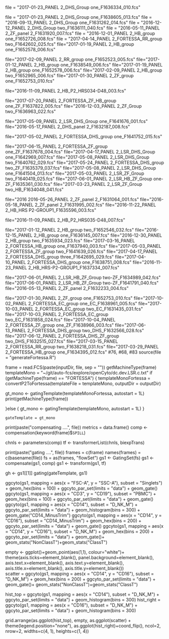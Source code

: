 file = "2017-01-23_PANEL 2_DHS_Group one_F1636334_010.fcs"

file = "2017-01-23_PANEL 2_DHS_Group one_F1638605_013.fcs"
file = "2016-09-13_PANEL 2_DHS_Group one_F1631262_014.fcs"
file = "2016-12-12_PANEL 2_DHS_Group two_F1636111_040.fcs"
file = "2016-05-11_PANEL 2_ZF_panel 2_F1631920_007.fcs"
file = "2016-12-01_PANEL 2_HB_group one_F1652726_008.fcs"
file = "2017-04-14_PANEL 2_FORTESSA_RR_group two_F1642602_025.fcs"
file="2017-01-19_PANEL 2_HB_group one_F1652578_006.fcs"

file="2017-02-09_PANEL 2_RR_group one_F1652523_005.fcs"
file="2017-01-12_PANEL 2_HB_group one_F1638549_006.fcs"
file="2017-01-19_PANEL 2_HB_group one_F1652578_006.fcs"
	file="2017-02-09_PANEL 2_HB_group two_F1652965_006.fcs"
file="2017-01-30_PANEL 2_ZF_group one_F1652753_010.fcs"





file="2016-11-09_PANEL 2_HB_P2_HRS034-D48_003.fcs"

file="2017-07-20_PANEL 2_FORTESSA_ZF_HB_group one_ZF_F1637822_005.fcs"
file="2016-12-03_PANEL 2_ZF_Group two_F1636963_022.fcs"

file="2017-05-09_PANEL 2_LSR_DHS_Group one_F1641676_001.fcs"
file="2016-05-17_PANEL 2_DHS_panel 2_F1632187_008.fcs"

file="2017-05-02_PANEL 2_FORTESSA_DHS_group one_F1641752_015.fcs"

file="2017-06-15_PANEL 2_FORTESSA_ZF_group one_ZF_F1637678_004.fcs"
file="2017-04-17_PANEL 2_LSR_DHS_Group one_F1642969_007.fcs"
file="2017-05-08_PANEL 2_LSR_DHS_Group two_F1640762_029.fcs"
file="2017-05-24_PANEL 2_FORTESSA_DHS_group two_ZF_F1635379_037.fcs"
file="2017-05-08_PANEL 2_LSR_DHS_Group one_F1641504_013.fcs"
file="2017-05-03_PANEL 2_LSR_ZF_Group two_F1640419_025.fcs"
file="2017-06-01_PANEL 2_LSR_HB_ZF_Group one-ZF_F1635361_030.fcs"
file="2017-03-23_PANEL 2_LSR_ZF_Group two_HB_F1634048_041.fcs"

file="2016 2016-05-26_PANEL 2_ZF_panel 2_F1631064_001.fcs"
file="2016-05-18_PANEL 2_ZF_panel 2_F1631995_002.fcs"
file="2016-11-22_PANEL 2_HB_HRS P2-GROUP1_F1635596_003.fcs"

file="2016-11-09_PANEL 2_HB_P2_HRS035-D48_007.fcs"


file="2017-01-12_PANEL 2_HB_group two_F1652546_032.fcs"
file="2016-12-15_PANEL 2_HB_group one_F1636145_007.fcs"
file="2016-12-30_PANEL 2_HB_group two_F1635934_023.fcs"
file="2017-03-16_PANEL 2_FORTESSA_HB_group one_F1637940_003.fcs"
file="2017-05-03_PANEL 2_FORTESSA_ZF_group two_F1641639_026.fcs"
file="2017-04-17_PANEL 2_FORTESSA_DHS_group three_F1642695_029.fcs"
file="2017-04-10_PANEL 2_FORTESSA_DHS_group one_F1638751_008.fcs"
file="2016-11-23_PANEL 2_HB_HRS-P2-GROUP1_F1637334_007.fcs"



file="2017-06-01_PANEL 2_LSR_HB_ZF_Group two-ZF_F1634989_042.fcs"
file="2017-06-01_PANEL 2_LSR_HB_ZF_Group two-ZF_F1641791_040.fcs"
file="2016-05-13_PANEL 2_ZF_panel 2_F1632233_004.fcs"

file="2017-01-30_PANEL 2_ZF_group one_F1652753_010.fcs"
file="2017-10-02_PANEL 2_FORTESSA_EC_group one_EC_F1638961_005.fcs"
file="2017-10-03_PANEL 2_FORTESSA_EC_group two_EC_F1631435_031.fcs"
file="2017-10-03_PANEL 2_FORTESSA_EC_group two_EC_F1631858_024.fcs"
file="2017-10-04_PANEL 2_FORTESSA_ZF_group one_ZF_F1638966_003.fcs"
file="2017-06-13_PANEL 2_FORTESSA_DHS_group two_DHS_F1632566_028.fcs"
file="2017-06-12_PANEL 2_FORTESSA_DHS_ZF_group two_DHS_F1632515_027.fcs"
file="2017-03-15_PANEL 2_FORTESSA_RR_group two_F1638218_031.fcs"
file="2017-03-29_PANEL 2_FORTESSA_HB_group one_F1634395_012.fcs"
 #76, #68, #83
source(file = "generateFortessa.R")

frame = read.FCS(paste(inputDir, file, sep = ""))
getMachineType(frame)
templateMono = "~/git/auto-fcs/explore/openCyto/dc.dev.LSR.c.txt"
if (getMachineType(frame) == "FORTESSA") {
  templateMonoFortessa = convertP2ToFortessa(templateFile = templateMono, outputDir = outputDir)
  
  gt_mono <-
    gatingTemplate(templateMonoFortessa, autostart = 1L)
  print(getMachineType(frame))
  
}else {
  gt_mono <-
    gatingTemplate(templateMono, autostart = 1L)
}

    gateTemplate = gt_mono
    
print(paste("compensating ....", file))
metrics = data.frame()
comp <- compensation(keyword(frame)$`SPILL`)

chnls <- parameters(comp)
tf <- transformerList(chnls, biexpTrans)

print(paste("gating ....", file))
frames = c(frame)
names(frames) = c(basename(file))
fs =  as(frames, "flowSet")
gs1 <- GatingSet(fs)
gs1 <- compensate(gs1, comp)
gs1 <- transform(gs1, tf)

gh <- gs1[[1]]
gating(gateTemplate, gs1)


ggcyto(gs1,
              mapping = aes(x = "FSC-A", y = "SSC-A"),
              subset = "Singlets") +
    geom_hex(bins = 100) + ggcyto_par_set(limits = "data") + geom_gate()
 ggcyto(gs1,
                mapping = aes(x = "CD3", y = "CD19"),
                subset = "PBMC") +
    geom_hex(bins = 100) + ggcyto_par_set(limits = "data") + geom_gate()   
ggcyto(gs1,
       mapping = aes(x = "CD14"),
       subset = "D_NK_M") + ggcyto_par_set(limits = "data") + geom_histogram(bins = 300) + geom_gate("CD14_MinusTrim")
ggcyto(gs1,
              mapping = aes(x = "CD14", y = "CD16"),
              subset = "CD14_MinusTrim") +
    geom_hex(bins = 200) + ggcyto_par_set(limits = "data") + geom_gate()
  ggcyto(gs1,
              mapping = aes(x = "CD14", y = "CD16"),
              subset = "D_NK_M") +
    geom_hex(bins = 200) + ggcyto_par_set(limits = "data") + geom_gate()+ geom_stats("NonClassT")+geom_stats("ClassT") 
 
empty <- ggplot()+geom_point(aes(1,1), colour="white")+
         theme(axis.ticks=element_blank(), 
               panel.background=element_blank(), 
               axis.text.x=element_blank(), axis.text.y=element_blank(),           
               axis.title.x=element_blank(), axis.title.y=element_blank())      
scatter =   ggcyto(gs1,
              mapping = aes(x = "CD14", y = "CD16"),
              subset = "D_NK_M") +
    geom_hex(bins = 200) + ggcyto_par_set(limits = "data") + geom_gate()+ geom_stats("NonClassT")+geom_stats("ClassT")
   
    
hist_top =   ggcyto(gs1,
       mapping = aes(x = "CD14"),
       subset = "D_NK_M") + ggcyto_par_set(limits = "data") + geom_histogram(bins = 300) 
       hist_right =   ggcyto(gs1,
       mapping = aes(x = "CD16"),
       subset = "D_NK_M") + ggcyto_par_set(limits = "data") + geom_histogram(bins = 300)
    
grid.arrange(as.ggplot(hist_top), empty, as.ggplot(scatter) + theme(legend.position="none"), as.ggplot(hist_right)+coord_flip(), ncol=2, nrow=2, widths=c(4, 1), heights=c(1, 4))
   